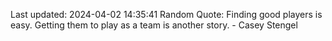 Last updated: 2024-04-02 14:35:41
Random Quote: Finding good players is easy. Getting them to play as a team is another story. - Casey Stengel